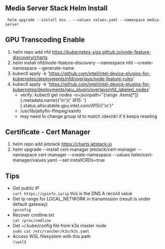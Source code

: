 ## Media Server Stack Helm Install
` helm upgrade --install mss . --values values.yaml --namespace media-server`

## GPU Transcoding Enable
1. helm repo add nfd https://kubernetes-sigs.github.io/node-feature-discovery/charts
2. helm install nfd/node-feature-discovery --namespace nfd --create-namespace --generate-name
3. kubectl apply -k 'https://github.com/intel/intel-device-plugins-for-kubernetes/deployments/nfd/overlays/node-feature-rules' 
4. kubectl apply -k 'https://github.com/intel/intel-device-plugins-for-kubernetes/deployments/gpu_plugin/overlays/nfd_labeled_nodes'
    - verify:  kubectl get nodes -o=jsonpath="{range .items[*]}{.metadata.name}{'\n'}{' i915: '}{.status.allocatable.gpu\.intel\.com/i915}{'\n'}"
    - /usr/lib/jellyfin-ffmpeg/vainfo 
    - may need to change group id to match /dev/dri if it keeps reseting

## Certificate - Cert Manager
1. helm repo add jetstack https://charts.jetstack.io
2. helm upgrade --install cert-manager jetstack/cert-manager --namespace cert-manager --create-namespace --values helm/cert-manager/values.yaml --set installCRDs=true

## Tips
- Get public IP  
`curl https://ipinfo.io/ip`
    this is the DNS A record value
- Get Ip range for LOCAL_NETWORK in transmission (result is under default gateway)  
`ipconfig`
- Recover cmdline.txt  
`cat /proc/cmdline`
- Get ~/.kube/config file from k3s master node  
`sudo cat /etc/rancher/k3s/k3s.yaml`
- Access WSL filesystem with this path  
`\\wsl$`
